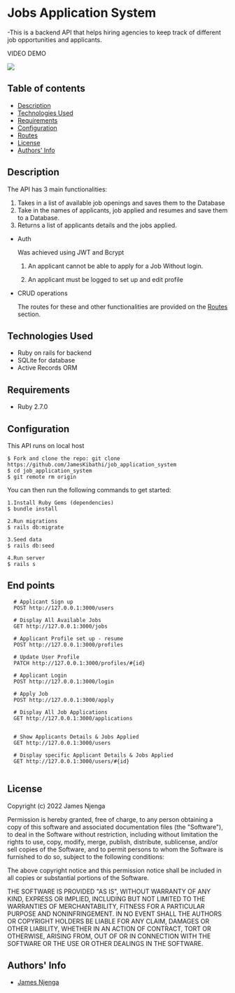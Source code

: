 # Jobs Application System

-This is a backend API that helps hiring agencies to keep track of different job opportunities and applicants. 

VIDEO DEMO

![](https://github.com/JamesKibathi/job_application_system/blob/main/Jobs%20Application%20API.gif)


## Table of contents

- [Description](#description)
- [Technologies Used](#technologies-used)
- [Requirements](#requirements)
- [Configuration](#Configuration)
- [Routes](#routes)
- [License](#License)
- [Authors' Info](#authors-infor)

## Description

 The API has 3 main functionalities: 

  1. Takes in a list of available job openings and saves them to the Database
  2. Take in the names of applicants, job applied and resumes and save them to a Database. 
  3. Returns a list of applicants details and the jobs applied.

- Auth

  Was achieved using JWT and Bcrypt
   
  1. An applicant cannot be able to apply for a Job Without login.

  2. An applicant must be logged to set up and edit profile 

- CRUD operations

  The routes for these and other functionalities are provided on the [Routes](#routes) section.


## Technologies Used

- Ruby on rails for backend
- SQLite for database​
- Active Records ORM

## Requirements

- Ruby 2.7.0


## Configuration
This API runs on local host

```
$ Fork and clone the repo: git clone https://github.com/JamesKibathi/job_application_system
$ cd job_application_system
$ git remote rm origin
```

You can then run the following commands to get started:

```
1.Install Ruby Gems (dependencies)
$ bundle install 

2.Run migrations
$ rails db:migrate 

3.Seed data 
$ rails db:seed 

4.Run server
$ rails s 
```

## End points

```
  # Applicant Sign up
  POST http://127.0.0.1:3000/users

  # Display All Available Jobs
  GET http://127.0.0.1:3000/jobs

  # Applicant Profile set up - resume 
  POST http://127.0.0.1:3000/profiles

  # Update User Profile
  PATCH http://127.0.0.1:3000/profiles/#{id}

  # Applicant Login
  POST http://127.0.0.1:3000/login

  # Apply Job
  POST http://127.0.0.1:3000/apply

  # Display All Job Applications
  GET http://127.0.0.1:3000/applications


  # Show Applicants Details & Jobs Applied
  GET http://127.0.0.1:3000/users

  # Display specific Applicant Details & Jobs Applied
  GET http://127.0.0.1:3000/users/#{id}
   
```

## License

Copyright (c) 2022 James Njenga

Permission is hereby granted, free of charge, to any person obtaining a copy of this software and associated documentation files (the "Software"), to deal in the Software without restriction, including without limitation the rights to use, copy, modify, merge, publish, distribute, sublicense, and/or sell copies of the Software, and to permit persons to whom the Software is furnished to do so, subject to the following conditions:

The above copyright notice and this permission notice shall be included in all copies or substantial portions of the Software.

THE SOFTWARE IS PROVIDED "AS IS", WITHOUT WARRANTY OF ANY KIND, EXPRESS OR IMPLIED, INCLUDING BUT NOT LIMITED TO THE WARRANTIES OF MERCHANTABILITY, FITNESS FOR A PARTICULAR PURPOSE AND NONINFRINGEMENT. IN NO EVENT SHALL THE AUTHORS OR COPYRIGHT HOLDERS BE LIABLE FOR ANY CLAIM, DAMAGES OR OTHER LIABILITY, WHETHER IN AN ACTION OF CONTRACT, TORT OR OTHERWISE, ARISING FROM, OUT OF OR IN CONNECTION WITH THE SOFTWARE OR THE USE OR OTHER DEALINGS IN THE SOFTWARE.

## Authors' Info

- [James Njenga](#njenga.consulting@gmail.com)


